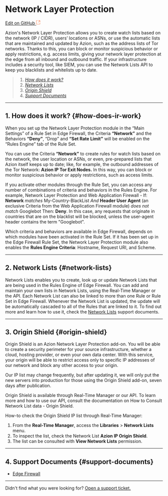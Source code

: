 # Network Layer Protection

[Edit on GitHub <svg width="14" height="14" xmlns="http://www.w3.org/2000/svg"><g fill="none" stroke="#F3652B"><path d="M4.81.71H.672v11.43H12.1V8.001" stroke-width=".8"/><path d="M6.87.786h5.155V5.94M6.31 6.5L12.026.786"/></g></svg>](https://github.com/aziontech/docs_en/edit/master/network-layer-protection/index.md)

Azion's Network Layer Protection allows you to create watch lists based on the network (IP / CIDR), users’ locations or ASNs, or use the automatic lists that are maintained and updated by Azion, such as the address lists of Tor networks. Thanks to this, you can block or monitor suspicious behavior or apply restrictions, e.g. access limits, giving your network layer protection at the edge from all inbound and outbound traffic. If your infrastructure includes a security tool, like SIEM, you can use the Network Lists API to keep you blacklists and whitelists up to date.

> 1. *[How does it work?](#how-does-it-work)*
> 2. *[Network Lists](#network-lists)*
> 3. *[Origin Shield](#origin-shield)*
> 4. *[Support Documents](#support-documents)*

---

## 1. How does it work? {#how-does-ir-work}

When you set up the Network Layer Protection module in the “Main Settings” of a Rule Set in Edge Firewall, the Criteria **“Network”** and the Behaviors **“Deny”**, “Drop” and **“Set Rate Limit”** will be enabled on the “Rules Engine” tab of the Rule Set.

You can use the Criteria **“Network”** to create rules for watch lists based on the network, the user location or ASNs, or even, pre-prepared lists that Azion itself keeps up to date; like, for example, the outbound addresses of the Tor Network: **Azion IP Tor Exit Nodes.** In this way, you can block or monitor suspicious behavior or apply restrictions, such as access limits. 

If you activate other modules through the Rule Set, you can access any number of combinations of criteria and behaviors in the Rules Engine. For example, Network Layer Protection and Web Application Firewall - If: **Network** *matches* My-Country-BlackList *And* **Header User Agent** (an exclusive Criteria from the Web Application Firewall module) *does not match* Googlebot Then: **Deny**. In this case, any requests that originate in countries that are on the blacklist will be blocked, unless the user-agent header contains the term "Googlebot".

Which criteria and behaviors are available in Edge Firewall, depends on which modules have been activated in the Rule Set. If it has been set up in the Edge Firewall Rule Set, the Network Layer Protection module also enables the **Rules Engine Criteria**: Hostname, Request URI, and Scheme.

---

## 2. Network Lists {#network-lists}

Network Lists enables you to create, look up or update Network Lists that are being used in the Rules Engine of Edge Firewall. You can add and maintain your own lists in Network Lists, using the Real-Time Manager or the API. Each Network List can also be linked to more than one Rule or Rule Set in Edge Firewall. Whenever the Network List is updated, the update will be automatically cascaded to all of the Rules that are linked to it. To find out more and learn how to use it, check the [Network Lists](https://www.azion.com/en/documentation/products/edge-firewall/network-lists) support documents.

---

## 3. Origin Shield {#origin-shield}

Origin Shield is an Azion Network Layer Protection add-on. You will be able to create a security perimeter for your source infrastructure, whether a cloud, hosting provider, or even your own data center. With this service, your origin will be able to restrict access only to specific IP addresses of our network and block any other access to your origin.

Our IP list may change frequently, but after updating it, we will only put the new servers into production for those using the Origin Shield add-on, seven days after publication.

Origin Shield is available through Real-Time Manager or our API. To learn more and how to use our API, consult the documentation on How to Consult Network List data - Origin Shield.

How-to check the Origin Shield IP list through Real-Time Manager:

1. From the **Real-Time Manager**, access the **Libraries** > **Network Lists** menu.
2. To inspect the list, check the Network List **Azion IP Origin Shield**.
3. The list can be consulted with **View Network Lists** permission.

---

## 4. Support Documents {#support-documents}

- [Edge Firewall](https://www.azion.com/en/documentation/products/edge-firewall/)

---

Didn't find what you were looking for? [Open a support ticket.](https://tickets.azion.com/)